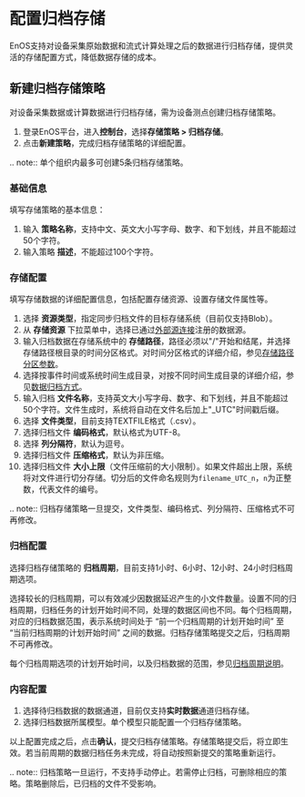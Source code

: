 # 配置归档存储
EnOS支持对设备采集原始数据和流式计算处理之后的数据进行归档存储，提供灵活的存储配置方式，降低数据存储的成本。
## 新建归档存储策略
对设备采集数据或计算数据进行归档存储，需为设备测点创建归档存储策略。

1. 登录EnOS平台，进入**控制台**，选择**存储策略 > 归档存储**。
2. 点击**新建策略**，完成归档存储策略的详细配置。

.. note:: 单个组织内最多可创建5条归档存储策略。

### 基础信息

填写存储策略的基本信息：

1. 输入 **策略名称**，支持中文、英文大小写字母、数字、和下划线，并且不能超过50个字符。
2. 输入策略 **描述**，不能超过100个字符。

### 存储配置

填写存储数据的详细配置信息，包括配置存储资源、设置存储文件属性等。

1. 选择 **资源类型**，指定同步归档文件的目标存储系统（目前仅支持Blob）。
2. 从 **存储资源** 下拉菜单中，选择已通过[外部源连接](/docs/offline-data/zh_CN/latest/data_source/index.html)注册的数据源。
3. 输入归档数据在存储系统中的 **存储路径**，路径必须以"/"开始和结尾，并选择存储路径根目录的时间分区格式。对时间分区格式的详细介绍，参见[存储路径分区参数](../reference/archive_storage)。
4. 选择按事件时间或系统时间生成目录，对按不同时间生成目录的详细介绍，参见[数据归档方式](../reference/archive_storage)。
5. 输入归档 **文件名称**，支持英文大小写字母、数字、和下划线，并且不能超过50个字符。文件生成时，系统将自动在文件名后加上"\_UTC"时间戳后缀。
6. 选择 **文件类型**，目前支持TEXTFILE格式（.csv）。
7. 选择归档文件 **编码格式**，默认格式为UTF-8。
8. 选择 **列分隔符**，默认为逗号。
9. 选择归档文件 **压缩格式**，默认为非压缩。
10. 选择归档文件 **大小上限**（文件压缩前的大小限制）。如果文件超出上限，系统将对文件进行切分存储。切分后的文件命名规则为`filename_UTC_n`，`n`为正整数，代表文件的编号。

.. note:: 归档存储策略一旦提交，文件类型、编码格式、列分隔符、压缩格式不可再修改。

### 归档配置

选择归档存储策略的 **归档周期**，目前支持1小时、6小时、12小时、24小时归档周期选项。

选择较长的归档周期，可以有效减少因数据延迟产生的小文件数量。设置不同的归档周期，归档任务的计划开始时间不同，处理的数据区间也不同。每个归档周期，对应的归档数据范围，表示系统时间处于 “前一个归档周期的计划开始时间” 至 “当前归档周期的计划开始时间” 之间的数据。归档存储策略提交之后，归档周期不可再修改。

每个归档周期选项的计划开始时间，以及归档数据的范围，参见[归档周期说明](../reference/archive_storage)。



### 内容配置

1. 选择待归档数据的数据通道，目前仅支持**实时数据**通道归档存储。
2. 选择归档数据所属模型。单个模型只能配置一个归档存储策略。

以上配置完成之后，点击**确认**，提交归档存储策略。存储策略提交后，将立即生效。若当前周期的数据归档任务未完成，将自动按照新提交的策略重新运行。

.. note:: 归档策略一旦运行，不支持手动停止。若需停止归档，可删除相应的策略。策略删除后，已归档的文件不受影响。

<!--end-->
